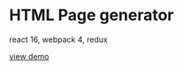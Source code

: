 # HTML Page generator 
react 16, webpack 4, redux

[view demo](https://guillaumeader1.github.io/site-generator/dist/)

